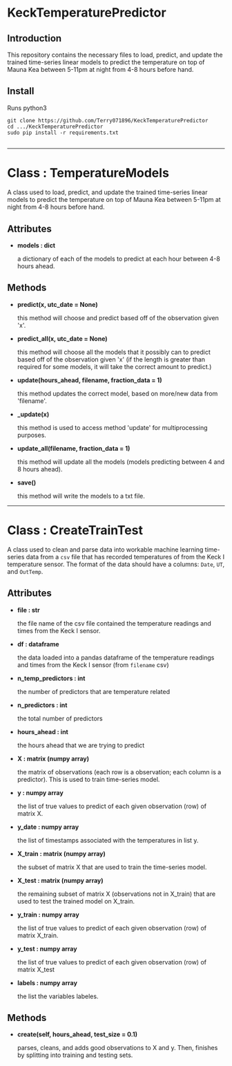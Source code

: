 # KeckTemperaturePredictor

## Introduction
This repository contains the necessary files to load, predict, and update the trained time-series linear models to predict the temperature on top of Mauna Kea between 5-11pm at night from 4-8 hours before hand.

## Install
Runs python3

```
git clone https://github.com/Terry071896/KeckTemperaturePredictor
cd .../KeckTemperaturePredictor
sudo pip install -r requirements.txt
```

##

***

# Class : TemperatureModels

A class used to load, predict, and update the trained time-series linear models to predict the temperature on top of Mauna Kea between 5-11pm at night from 4-8 hours before hand.


  Attributes
  ----------
  - **models : dict**

      a dictionary of each of the models to predict at each hour between 4-8 hours ahead.

  Methods
  -------
  - **predict(x, utc_date = None)**

      this method will choose and predict based off of the observation given 'x'.

  - **predict_all(x, utc_date = None)**

      this method will choose all the models that it possibly can to predict based off of the observation given 'x' (if the length is greater than required for some models, it will take the correct amount to predict.)

  - **update(hours_ahead, filename, fraction_data = 1)**

      this method updates the correct model, based on more/new data from 'filename'.

  - **_update(x)**

      this method is used to access method 'update' for multiprocessing purposes.

  - **update_all(filename, fraction_data = 1)**

      this method will update all the models (models predicting between 4 and 8 hours ahead).

  - **save()**

      this method will write the models to a txt file.

***

# Class : CreateTrainTest

A class used to clean and parse data into workable machine learning time-series data from a `csv` file that has recorded temperatures of from the Keck I temperature sensor.
  The format of the data should have a columns: `Date`, `UT`, and `OutTemp`.


  Attributes
  ----------
  - **file : str**

      the file name of the csv file contained the temperature readings and times from the Keck I sensor.

  - **df : dataframe**

      the data loaded into a pandas dataframe of the temperature readings and times from the Keck I sensor (from `filename` csv)

  - **n_temp_predictors : int**

      the number of predictors that are temperature related

  - **n_predictors : int**

      the total number of predictors

  - **hours_ahead : int**

      the hours ahead that we are trying to predict

  - **X : matrix (numpy array)**

      the matrix of observations (each row is a observation; each column is a predictor).  This is used to train time-series model.

  - **y : numpy array**

      the list of true values to predict of each given observation (row) of matrix X.

  - **y_date : numpy array**

      the list of timestamps associated with the temperatures in list y.

  - **X_train : matrix (numpy array)**

      the subset of matrix X that are used to train the time-series model.

  - **X_test : matrix (numpy array)**

      the remaining subset of matrix X (observations not in X_train) that are used to test the trained model on X_train.

  - **y_train : numpy array**

      the list of true values to predict of each given observation (row) of matrix X_train.

  - **y_test : numpy array**

      the list of true values to predict of each given observation (row) of matrix X_test

  - **labels : numpy array**

      the list the variables labeles.

  Methods
  -------
  - **create(self, hours_ahead, test_size = 0.1)**

      parses, cleans, and adds good observations to X and y.  Then, finishes by splitting into training and testing sets.
